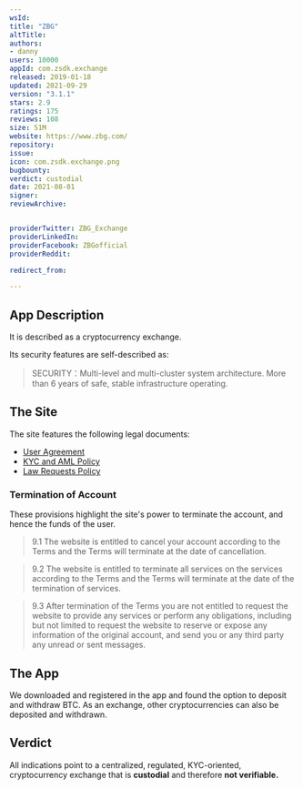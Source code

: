 ```yaml
---
wsId: 
title: "ZBG"
altTitle: 
authors:
- danny
users: 10000
appId: com.zsdk.exchange
released: 2019-01-18
updated: 2021-09-29
version: "3.1.1"
stars: 2.9
ratings: 175
reviews: 108
size: 51M
website: https://www.zbg.com/
repository: 
issue: 
icon: com.zsdk.exchange.png
bugbounty: 
verdict: custodial
date: 2021-08-01
signer: 
reviewArchive:


providerTwitter: ZBG_Exchange
providerLinkedIn: 
providerFacebook: ZBGofficial
providerReddit: 

redirect_from:

---
```



## App Description

It is described as a cryptocurrency exchange.

Its security features are self-described as:

> SECURITY：Multi-level and multi-cluster system architecture. More than 6 years of safe, stable infrastructure operating.

## The Site

The site features the following legal documents:

- [User Agreement](https://www.zbg.com/help/agreement)
- [KYC and AML Policy](https://www.zbg.com/help/kyc)
- [Law Requests Policy](https://www.zbg.com/help/kyc)

### Termination of Account

These provisions highlight the site's power to terminate the account, and hence the funds of the user.

> 9.1 The website is entitled to cancel your account according to the Terms and the Terms will terminate at the date of cancellation.

> 9.2 The website is entitled to terminate all services on the services according to the Terms and the Terms will terminate at the date of the termination of services.

> 9.3 After termination of the Terms you are not entitled to request the website to provide any services or perform any obligations, including but not limited to request the website to reserve or expose any information of the original account, and send you or any third party any unread or sent messages.

## The App

We downloaded and registered in the app and found the option to deposit and withdraw BTC. As an exchange, other cryptocurrencies can also be deposited and withdrawn.

## Verdict

All indications point to a centralized, regulated, KYC-oriented, cryptocurrency exchange that is **custodial** and therefore **not verifiable.**
